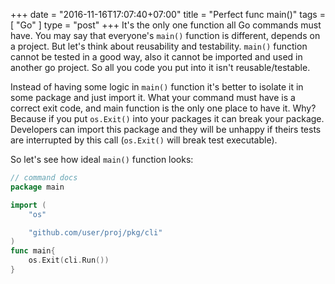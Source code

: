+++
date = "2016-11-16T17:07:40+07:00"
title = "Perfect func main()"
tags = [ "Go" ]
type = "post"
+++
It's the only one function all Go commands must have. You may say that everyone's `main()` function is different, depends on a project. But let's think about reusability and testability. `main()` function cannot be tested in a good way, also it cannot be imported and used in another go project. So all you code you put into it isn't reusable/testable.

Instead of having some logic in `main()` function it's better to isolate it in some package and just import it. What your command must have is a correct exit code, and main function is the only one place to have it. Why? Because if you put `os.Exit()` into your packages it can break your package. Developers can import this package and they will be unhappy if theirs tests are interrupted by this call (`os.Exit()` will break test executable).

So let's see how ideal `main()` function looks:
```go
// command docs
package main

import (
    "os"

    "github.com/user/proj/pkg/cli"
)
func main{
    os.Exit(cli.Run())
}
```

